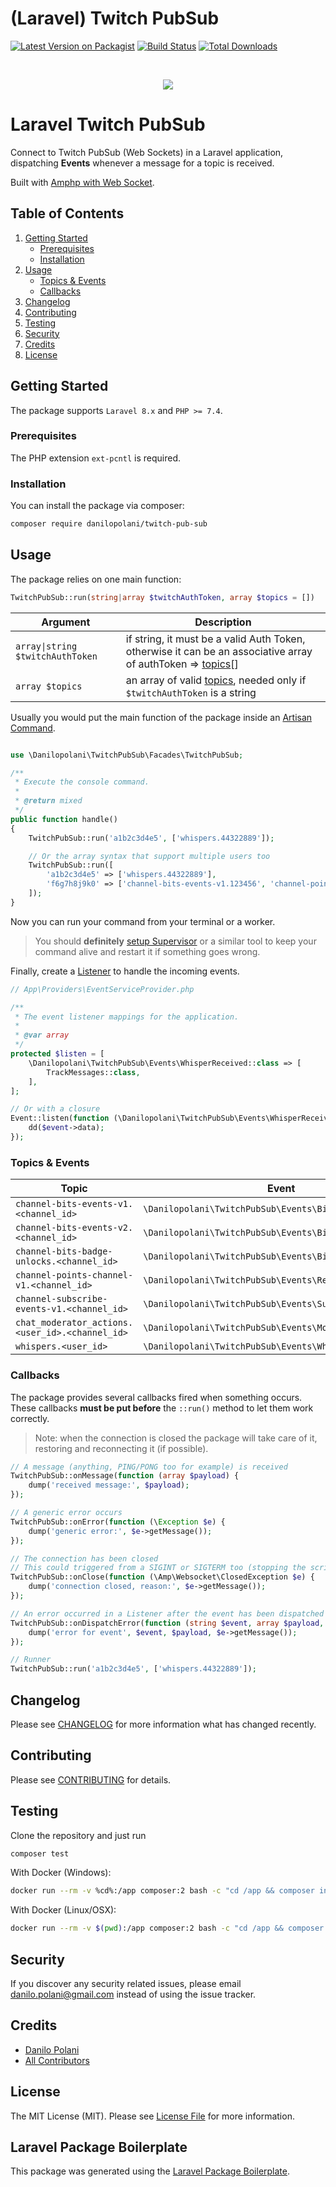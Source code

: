 # (Laravel) Twitch PubSub

[![Latest Version on Packagist](https://img.shields.io/packagist/v/danilopolani/twitch-pub-sub.svg?style=flat-square)](https://packagist.org/packages/danilopolani/twitch-pub-sub)
[![Build Status](https://travis-ci.com/danilopolani/twitch-pub-sub.svg)](https://travis-ci.com/danilopolani/twitch-pub-sub)
[![Total Downloads](https://img.shields.io/packagist/dt/danilopolani/twitch-pub-sub.svg?style=flat-square)](https://packagist.org/packages/danilopolani/twitch-pub-sub)

<!-- PROJECT LOGO -->
<br />
<p align="center">
  <a href="https://github.com/danilopolani/twitch-pub-sub">
    <img src="https://banners.beyondco.de/Twitch%20PubSub.png?theme=light&packageManager=composer+require&packageName=danilopolani%2Ftwitch-pub-sub&pattern=floatingCogs&style=style_1&description=Twitch+PubSub+Web+Socket+implementation+for+Laravel&md=1&showWatermark=1&fontSize=100px&images=switch-vertical">
  </a>
</p>

# Laravel Twitch PubSub

Connect to Twitch PubSub (Web Sockets) in a Laravel application, dispatching **Events** whenever a message for a topic is received.  

Built with [Amphp with Web Socket](https://amphp.org/websocket-client/).

<!-- TABLE OF CONTENTS -->
## Table of Contents
<ol>
  <li>
    <a href="#getting-started">Getting Started</a>
    <ul>
      <li><a href="#prerequisites">Prerequisites</a></li>
      <li><a href="#installation">Installation</a></li>
    </ul>
  </li>
  <li>
    <a href="#usage">Usage</a>
    <ul>
      <li><a href="#topics--events">Topics & Events</a></li>
      <li><a href="#callbacks">Callbacks</a></li>
    </ul>
  </li>
  <li><a href="#changelog">Changelog</a></li>
  <li><a href="#contributing">Contributing</a></li>
  <li><a href="#testing">Testing</a></li>
  <li><a href="#security">Security</a></li>
  <li><a href="#credits">Credits</a></li>
  <li><a href="#license">License</a></li>
</ol>

<!-- GETTING STARTED -->
## Getting Started

The package supports `Laravel 8.x` and `PHP >= 7.4`.

### Prerequisites

The PHP extension `ext-pcntl` is required.

### Installation

You can install the package via composer:

```bash
composer require danilopolani/twitch-pub-sub
```

## Usage

The package relies on one main function:

```php
TwitchPubSub::run(string|array $twitchAuthToken, array $topics = [])
```


| Argument | Description |
| -------- | ----------- |
| `array\|string $twitchAuthToken` | if string, it must be a valid Auth Token, otherwise it can be an associative array of authToken => [topics](https://dev.twitch.tv/docs/pubsub#topics)[] |
| `array $topics` | an array of valid [topics](https://dev.twitch.tv/docs/pubsub#topics), needed only if `$twitchAuthToken` is a string |

Usually you would put the main function of the package inside an [Artisan Command](https://laravel.com/docs/8.x/artisan#writing-commands).

``` php

use \Danilopolani\TwitchPubSub\Facades\TwitchPubSub;

/**
 * Execute the console command.
 *
 * @return mixed
 */
public function handle()
{
    TwitchPubSub::run('a1b2c3d4e5', ['whispers.44322889']);

    // Or the array syntax that support multiple users too
    TwitchPubSub::run([
        'a1b2c3d4e5' => ['whispers.44322889'],
        'f6g7h8j9k0' => ['channel-bits-events-v1.123456', 'channel-points-channel-v1.123456'],
    ]);
}
```

Now you can run your command from your terminal or a worker.

> You should **definitely** [setup Supervisor](https://laravel.com/docs/8.x/queues#supervisor-configuration) or a similar tool to keep your command alive and restart it if something goes wrong.

Finally, create a [Listener](https://laravel.com/docs/8.x/events#defining-listeners) to handle the incoming events.

```php
// App\Providers\EventServiceProvider.php

/**
 * The event listener mappings for the application.
 *
 * @var array
 */
protected $listen = [
    \Danilopolani\TwitchPubSub\Events\WhisperReceived::class => [
        TrackMessages::class,
    ],
];

// Or with a closure
Event::listen(function (\Danilopolani\TwitchPubSub\Events\WhisperReceived $event) {
    dd($event->data);
});

```

### Topics & Events

|               Topic                 | Event                                             |
|-----------------------------------------------|---------------------------------------------------|
| `channel-bits-events-v1.<channel_id>`           | `\Danilopolani\TwitchPubSub\Events\BitsDonated`          |
| `channel-bits-events-v2.<channel_id>`           | `\Danilopolani\TwitchPubSub\Events\BitsDonated`          |
| `channel-bits-badge-unlocks.<channel_id>`       | `\Danilopolani\TwitchPubSub\Events\BitsBadgeUnlocked`    |
| `channel-points-channel-v1.<channel_id>`        | `\Danilopolani\TwitchPubSub\Events\RewardRedeemed`       |
| `channel-subscribe-events-v1.<channel_id>`      | `\Danilopolani\TwitchPubSub\Events\SubscriptionReceived` |
| `chat_moderator_actions.<user_id>.<channel_id>` | `\Danilopolani\TwitchPubSub\Events\ModeratorActionSent`  |
| `whispers.<user_id>`                            | `\Danilopolani\TwitchPubSub\Events\WhisperReceived`      |


### Callbacks

The package provides several callbacks fired when something occurs. These callbacks **must be put before** the `::run()` method to let them work correctly.

> Note: when the connection is closed the package will take care of it, restoring and reconnecting it (if possible).  

```php
// A message (anything, PING/PONG too for example) is received
TwitchPubSub::onMessage(function (array $payload) {
    dump('received message:', $payload);
});

// A generic error occurs
TwitchPubSub::onError(function (\Exception $e) {
    dump('generic error:', $e->getMessage());
});

// The connection has been closed
// This could triggered from a SIGINT or SIGTERM too (stopping the script, restarting the worker etc.)
TwitchPubSub::onClose(function (\Amp\Websocket\ClosedException $e) {
    dump('connection closed, reason:', $e->getMessage());
});

// An error occurred in a Listener after the event has been dispatched
TwitchPubSub::onDispatchError(function (string $event, array $payload, Throwable $e) {
    dump('error for event', $event, $payload, $e->getMessage());
});

// Runner
TwitchPubSub::run('a1b2c3d4e5', ['whispers.44322889']);

```

## Changelog

Please see [CHANGELOG](CHANGELOG.md) for more information what has changed recently.

## Contributing

Please see [CONTRIBUTING](CONTRIBUTING.md) for details.

## Testing

Clone the repository and just run

``` bash
composer test
```

With Docker (Windows):

```bash
docker run --rm -v %cd%:/app composer:2 bash -c "cd /app && composer install --ignore-platform-reqs && ./vendor/bin/phpunit"
```

With Docker (Linux/OSX):

```bash
docker run --rm -v $(pwd):/app composer:2 bash -c "cd /app && composer install --ignore-platform-reqs && ./vendor/bin/phpunit"
```

## Security

If you discover any security related issues, please email danilo.polani@gmail.com instead of using the issue tracker.

## Credits

- [Danilo Polani](https://github.com/danilopolani)
- [All Contributors](../../contributors)

## License

The MIT License (MIT). Please see [License File](LICENSE.md) for more information.

## Laravel Package Boilerplate

This package was generated using the [Laravel Package Boilerplate](https://laravelpackageboilerplate.com).

